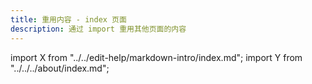 ```yaml
---
title: 重用内容 - index 页面
description: 通过 import 重用其他页面的内容
---
```


import X from "../../edit-help/markdown-intro/index.md";
import Y from "../../../about/index.md";

<X/>

<Y/>
